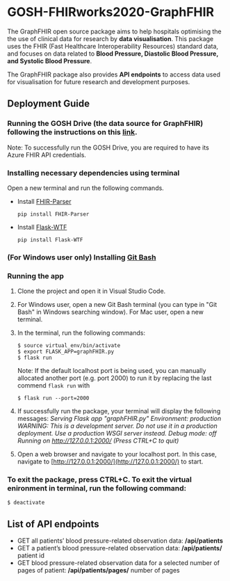 # GOSH-FHIRworks2020-GraphFHIR
The GraphFHIR open source package aims to help hospitals optimising the the use of clinical data for research by **data visualisation**. This package uses the FHIR (Fast Healthcare Interoperability Resources) standard data, and focuses on data related to **Blood Pressure, Diastolic Blood Pressure, and Systolic Blood Pressure**.

The GraphFHIR package also provides **API endpoints** to access data used for visualisation for future research and development purposes.

## Deployment Guide
### Running the GOSH Drive (the data source for GraphFHIR) following the instructions on this [link](https://github.com/goshdrive/FHIRworks_2020).

Note: To successfully run the GOSH Drive, you are required to have its Azure FHIR API credentials.

### Installing necessary dependencies using terminal
Open a new terminal and run the following commands.
- Install [FHIR-Parser](https://pypi.org/project/FHIR-Parser/)
  ```
  pip install FHIR-Parser
  ```
- Install [Flask-WTF](https://flask-wtf.readthedocs.io/en/stable/install.html)
  ```
  pip install Flask-WTF
  ```
### (For Windows user only) Installing [Git Bash](https://gitforwindows.org/)
### Running the app
1. Clone the project and open it in Visual Studio Code.
2. For Windows user, open a new Git Bash terminal (you can type in "Git Bash" in Windows searching window). For Mac user, open a new terminal.
3. In the terminal, run the following commands:
   ```
   $ source virtual_env/bin/activate 
   $ export FLASK_APP=graphFHIR.py
   $ flask run
   ```
   Note: If the default localhost port is being used, you can manually allocated another port (e.g. port 2000) to run it by replacing the last commend `flask run` with
     
   ```
   $ flask run --port=2000
   ```
4. If successfully run the package, your terminal will display the following messages:
   *Serving Flask app "graphFHIR.py"*
   *Environment: production*       
   *WARNING: This is a development server. Do not use it in a production deployment. Use a production WSGI server instead.*
   *Debug mode: off*
   *Running on http://127.0.0.1:2000/ (Press CTRL+C to quit)*
5. Open a web browser and navigate to your localhost port. In this case, navigate to [http://127.0.0.1:2000/](http://127.0.0.1:2000/) to start.

### To exit the package, press CTRL+C. To exit the virtual enironment in terminal, run the following command:
```
$ deactivate
```

## List of API endpoints
- GET all patients’ blood pressure-related observation data: **/api/patients**
- GET a patient’s blood pressure-related observation data: **/api/patients/** patient id
- GET blood pressure-related observation data for a selected number of pages of patient: **/api/patients/pages/** number of pages
